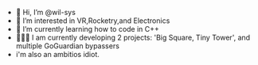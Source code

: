 - 👋 Hi, I’m @wil-sys
- 👀 I’m interested in VR,Rocketry,and Electronics
- 🌱 I’m currently learning how to code in C++
- 👨🏻‍💻 I am currently developing 2 projects: 'Big Square, Tiny Tower', and multiple GoGuardian bypassers
- i'm also an ambitios idiot.
<!---
wil-sys/wil-sys is a ✨ special ✨ repository because its `README.md` (this file) appears on your GitHub profile.
You can click the Preview link to take a look at your changes.
--->
